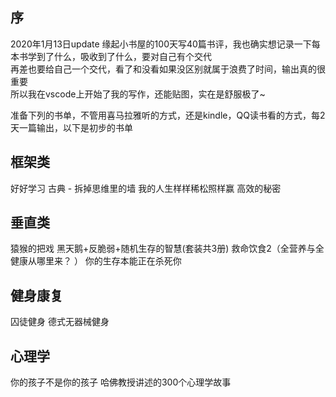 ## 序
2020年1月13日update
缘起小书屋的100天写40篇书评，我也确实想记录一下每本书学到了什么，吸收到了什么，要对自己有个交代  
再差也要给自己一个交代，看了和没看如果没区别就属于浪费了时间，输出真的很重要  
所以我在vscode上开始了我的写作，还能贴图，实在是舒服极了~

准备下列的书单，不管用喜马拉雅听的方式，还是kindle，QQ读书看的方式，每2天一篇输出，以下是初步的书单


框架类
-------------------
好好学习
古典 - 拆掉思维里的墙
我的人生样样稀松照样赢
高效的秘密


垂直类
-------------------
猿猴的把戏
黑天鹅+反脆弱+随机生存的智慧(套装共3册)
救命饮食2（全营养与全健康从哪里来？ ）
你的生存本能正在杀死你

健身康复
-------------------
囚徒健身
德式无器械健身

心理学
-------------------
你的孩子不是你的孩子
哈佛教授讲述的300个心理学故事







